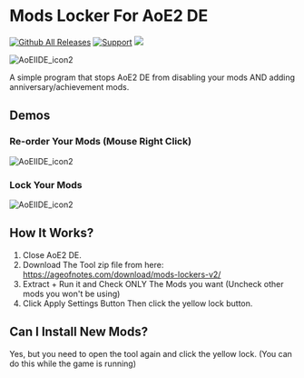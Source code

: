 # Mods Locker For AoE2 DE
[![Github All Releases](https://img.shields.io/github/downloads/gregstein/Mods-Locker-For-AoE2-DE/total.svg)](https://github.com/gregstein/Mods-Locker-For-AoE2-DE/releases)
[![Support](https://img.shields.io/badge/Donate-PayPal-green.svg)](https://streamlabs.com/gregstein_)
[<img src="https://discordapp.com/api/guilds/748674724900372560/widget.png?style=shield">](https://discord.gg/MwrpjRuBVM)

![AoEIIDE_icon2](https://user-images.githubusercontent.com/16618729/143504005-0412f077-561d-421e-841d-fa7260ffae05.png)

 A simple program that stops AoE2 DE from disabling your mods AND adding anniversary/achievement mods.

## Demos

### Re-order Your Mods (Mouse Right Click)
![AoEIIDE_icon2](https://i.giphy.com/media/Un8zieWNrEiE01uqHx/giphy.gif)

### Lock Your Mods
![AoEIIDE_icon2](https://i.giphy.com/media/xprOpXtvMQ8vxJR93Z/giphy.gif)
 
## How It Works?
 
 1. Close AoE2 DE.
 2. Download The Tool zip file from here: https://ageofnotes.com/download/mods-lockers-v2/
 3. Extract + Run it and Check ONLY The Mods you want (Uncheck other mods you won't be using)
 4. Click Apply Settings Button Then click the yellow lock button.

## Can I Install New Mods?

Yes, but you need to open the tool again and click the yellow lock. (You can do this while the game is running)


